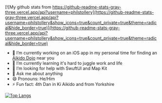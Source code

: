 [![My github stats from https://github-readme-stats-gray-three.vercel.app/api?username=philstollery](https://github-readme-stats-gray-three.vercel.app/api?username=philstollery&show_icons=true&count_private=true&theme=radical&hide_border=true)](https://github-readme-stats-gray-three.vercel.app/api?username=philstollery&show_icons=true&count_private=true&theme=radical&hide_border=true)

- 🔭 I’m currently working on an iOS app in my personal time for finding an [Aikido Dojo](https://github.com/PhilStollery/BAB-Club-Search) near you
- 🌱 I’m currently learning it's hard to juggle work and life
- 🤔 I’m looking for help with SwuftUI and Map Kit
- 💬 Ask me about anything
- 😄 Pronouns: He/Him
- ⚡ Fun fact: 4th Dan in Ki Aikido and from Yorkshire

[![Top Langs](https:/github-readme-stats-gray-three.vercel.app/api/top-langs/?username=philstollery&theme=radical&hide_border=true)](https://github-readme-stats-gray-three.vercel.app/api/top-langs/?username=philstollery&theme=radical&hide_border=true)
